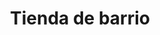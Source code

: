 ---
title: "Tienda de barrio"
url: /ciudad-satelite/tienda-de-barrio-avenida-del-policia-5/
shop: Allgemein
---